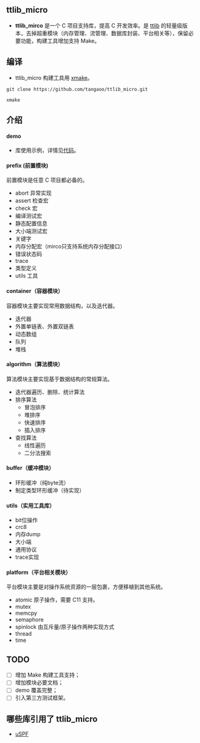 ## ttlib_micro
* **ttlib_mirco** 是一个 C 项目支持库，提高 C 开发效率。是 [ttlib](https://github.com/tangaoo/ttlib) 的轻量级版本，去掉超重模块（内存管理、流管理、数据库封装、平台相关等），保留必要功能，构建工具增加支持 Make。

## 编译 
* ttlib_micro 构建工具用 [xmake](https://github.com/xmake-io/xmake)。

```console
git clone https://github.com/tangaoo/ttlib_micro.git

xmake
```

## 介绍
#### demo
- 库使用示例，详情见[代码](https://github.com/tangaoo/ttlib_micro/tree/main/src/demo)。

#### prefix (前置模块)
前置模块是任意 C 项目都必备的。
- abort 异常实现
- assert 检查宏
- check 宏
- 编译测试宏
- 静态配置信息
- 大小端测试宏
- 关键字
- 内存分配宏（mirco只支持系统内存分配接口）
- 错误状态码
- trace
- 类型定义
- utils 工具

#### container（容器模块）
容器模块主要实现常用数据结构，以及迭代器。
- 迭代器
- 外置单链表、外置双链表
- 动态数组
- 队列
- 堆栈

#### algorithm（算法模块）
算法模块主要实现基于数据结构的常规算法。
- 迭代器遍历、删除、统计算法
- 排序算法
	- 冒泡排序
	- 堆排序
	- 快速排序
	- 插入排序
- 查找算法
    - 线性遍历
    - 二分法搜索

#### buffer（缓冲模块）
- 环形缓冲（纯byte流）
- 制定类型环形缓冲（待实现）
  
#### utils（实用工具库）
- bit位操作
- crc8
- 内存dump
- 大小端
- 通用协议 
- trace实现

#### platform（平台相关模块）
平台模块主要是对操作系统资源的一层包裹，方便移植到其他系统。
- atomic 原子操作，需要 C11 支持。
- mutex
- memcpy
- semaphore
- spinlock 由互斥量/原子操作两种实现方式
- thread
- time


## TODO
* [ ] 增加 Make 构建工具支持；
* [ ] 增加模块必要文档；
* [ ] demo 覆盖完整；
* [ ] 引入第三方测试框架。

## 哪些库引用了 ttlib_micro
* [uSPF](https://github.com/tangaoo/uSPF)